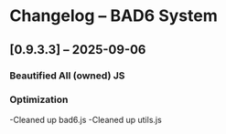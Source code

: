 # Changelog – BAD6 System


## [0.9.3.3] – 2025-09-06

### Beautified All (owned) JS

### Optimization
-Cleaned up bad6.js
-Cleaned up utils.js

